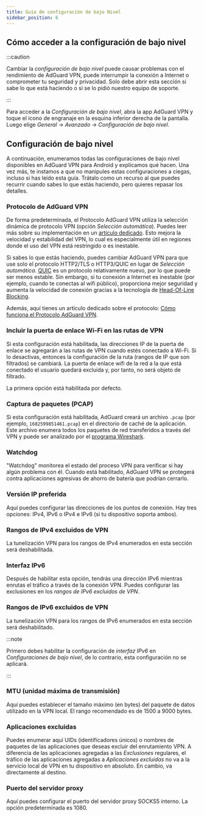 ```yaml
---
title: Guía de configuración de bajo Nivel
sidebar_position: 6
---
```


## Cómo acceder a la configuración de bajo nivel

:::caution

Cambiar la _configuración de bajo nivel_ puede causar problemas con el rendimiento de AdGuard VPN, puede interrumpir la conexión a Internet o comprometer tu seguridad y privacidad. Solo debe abrir esta sección si sabe lo que está haciendo o si se lo pidió nuestro equipo de soporte.

:::

Para acceder a la _Configuración de bajo nivel_, abra la app AdGuard VPN y toque el ícono de engranaje en la esquina inferior derecha de la pantalla. Luego elige _General_ → _Avanzado_ → _Configuración de bajo nivel_.

## Configuración de bajo nivel

A continuación, enumeramos todas las configuraciones de bajo nivel disponibles en AdGuard VPN para Android y explicamos qué hacen. Una vez más, te instamos a que no manipules estas configuraciones a ciegas, incluso si has leído esta guía. Trátalo como un recurso al que puedes recurrir cuando sabes lo que estás haciendo, pero quieres repasar los detalles.

### Protocolo de AdGuard VPN

De forma predeterminada, el Protocolo AdGuard VPN utiliza la selección dinámica de protocolo VPN (opción _Selección automática_). Puedes leer más sobre su implementación en un [artículo dedicado](/general/adguard-vpn-protocol.md). Esto mejora la velocidad y estabilidad del VPN, lo cual es especialmente útil en regiones donde el uso del VPN está restringido o es inestable.

Si sabes lo que estás haciendo, puedes cambiar AdGuard VPN para que use solo el protocolo HTTP2/TLS o HTTP3/QUIC en lugar de _Selección automática_. [QUIC](https://adguard-vpn.com/kb/general/why-adguard-vpn/#6-quic-support) es un protocolo relativamente nuevo, por lo que puede ser menos estable. Sin embargo, si tu conexión a Internet es inestable (por ejemplo, cuando te conectas al wifi público), proporciona mejor seguridad y aumenta la velocidad de conexión gracias a la tecnología de [Head-Of-Line Blocking](https://adguard-dns.io/en/blog/dns-over-quic.html#headoflineblocking).

Además, aquí tienes un artículo dedicado sobre el protocolo: [Cómo funciona el Protocolo AdGuard VPN](/general/adguard-vpn-protocol.md).

### Incluir la puerta de enlace Wi-Fi en las rutas de VPN

Si esta configuración está habilitada, las direcciones IP de la puerta de enlace se agregarán a las rutas de VPN cuando estés conectado a Wi-Fi.
Si lo desactivas, entonces la configuración de la ruta (rangos de IP que son filtrados) se cambiará. La puerta de enlace wifi de la red a la que está conectado el usuario quedará excluida y, por tanto, no será objeto de filtrado.

La primera opción está habilitada por defecto.

### Captura de paquetes (PCAP)

Si esta configuración está habilitada, AdGuard creará un archivo `.pcap` (por ejemplo, `1682599851461.pcap`) en el directorio de caché de la aplicación. Este archivo enumera todos los paquetes de red transferidos a través del VPN y puede ser analizado por el [programa Wireshark](https://www.wireshark.org/).

### Watchdog

"Watchdog" monitorea el estado del proceso VPN para verificar si hay algún problema con él. Cuando está habilitado, AdGuard VPN se protegerá contra aplicaciones agresivas de ahorro de batería que podrían cerrarlo.

### Versión IP preferida

Aquí puedes configurar las direcciones de los puntos de conexión. Hay tres opciones: IPv4, IPv6 o IPv4 e IPv6 (si tu dispositivo soporta ambos).

### Rangos de IPv4 excluidos de VPN

La tunelización VPN para los rangos de IPv4 enumerados en esta sección será deshabilitada.

### Interfaz IPv6

Después de habilitar esta opción, tendrás una dirección IPv6 mientras enrutas el tráfico a través de la conexión VPN. Puedes configurar las exclusiones en los _rangos de IPv6 excluidos de VPN_.

### Rangos de IPv6 excluidos de VPN

La tunelización VPN para los rangos de IPv6 enumerados en esta sección será deshabilitado.

:::note

Primero debes habilitar la configuración de _interfaz IPv6_ en _Configuraciones de bajo nivel_, de lo contrario, esta configuración no se aplicará.

:::

### MTU (unidad máxima de transmisión)

Aquí puedes establecer el tamaño máximo (en bytes) del paquete de datos utilizado en la VPN local. El rango recomendado es de 1500 a 9000 bytes.

### Aplicaciones excluidas

Puedes enumerar aquí UIDs (identificadores únicos) o nombres de paquetes de las aplicaciones que deseas excluir del enrutamiento VPN.
A diferencia de las aplicaciones agregadas a las _Exclusiones_ regulares, el tráfico de las aplicaciones agregadas a _Aplicaciones excluidas_ no va a la servicio local de VPN en tu dispositivo en absoluto. En cambio, va directamente al destino.

### Puerto del servidor proxy

Aquí puedes configurar el puerto del servidor proxy SOCKS5 interno. La opción predeterminada es 1080.
